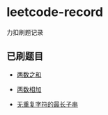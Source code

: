 # leetcode-record

力扣刷题记录

## 已刷题目

* [两数之和](https://leetcode-cn.com/problems/two-sum/)

* [两数相加](https://leetcode-cn.com/problems/add-two-numbers/)

* [无重复字符的最长子串](https://leetcode-cn.com/problems/longest-substring-without-repeating-characters/)
